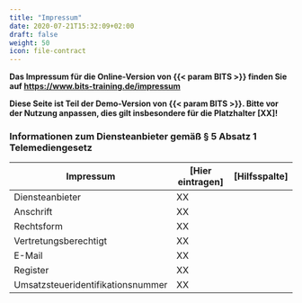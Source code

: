 ```yaml
---
title: "Impressum"
date: 2020-07-21T15:32:09+02:00
draft: false
weight: 50
icon: file-contract
---
```


**Das Impressum für die Online-Version von {{< param BITS >}} finden Sie auf https://www.bits-training.de/impressum**

**Diese Seite ist Teil der Demo-Version von {{< param BITS >}}. Bitte vor der Nutzung anpassen, dies gilt insbesondere für die Platzhalter [XX]!**

### Informationen zum Diensteanbieter gemäß § 5 Absatz 1 Telemediengesetz

| Impressum                         | [Hier eintragen] | [Hilfsspalte] |
| --------------------------------- | --------------------------- | --------- |
| Diensteanbieter | XX | |
| Anschrift                         | XX                          |         |
| Rechtsform                        | XX                          |           |
| Vertretungsberechtigt             | XX                          |         |
| E-Mail                            | XX |           |
| Register                          | XX                           |  |
| Umsatzsteueridentifikationsnummer | XX               |           |

